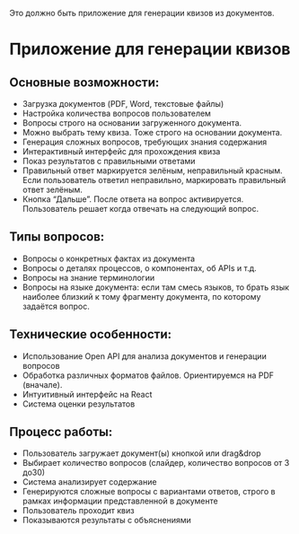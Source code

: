 Это должно быть приложение для генерации квизов из документов.
# Приложение для генерации квизов
## Основные возможности:
- Загрузка документов (PDF, Word, текстовые файлы)
- Настройка количества вопросов пользователем
- Вопросы строго на основании загруженного документа.
- Можно выбрать тему квиза. Тоже строго на основании документа.
- Генерация сложных вопросов, требующих знания содержания
- Интерактивный интерфейс для прохождения квиза
- Показ результатов с правильными ответами
- Правильный ответ маркируется зелёным, неправильный красным. Если пользователь ответил неправильно, маркировать правильный ответ зелёным.
- Кнопка “Дальше”. После ответа на вопрос активируется. Пользователь решает когда отвечать на следующий вопрос.
## Типы вопросов:
- Вопросы о конкретных фактах из документа
- Вопросы о деталях процессов, о компонентах, об APIs и т.д.
- Вопросы на знание терминологии
- Вопросы на языке документа: если там смесь языков, то брать язык наиболее близкий к тому фрагменту документа, по которому задаётся вопрос.
## Технические особенности:
- Использование Open API для анализа документов и генерации вопросов
- Обработка различных форматов файлов. Ориентируемся на PDF (вначале).
- Интуитивный интерфейс на React
- Система оценки результатов
## Процесс работы:
- Пользователь загружает документ(ы) кнопкой или drag&drop
- Выбирает количество вопросов (слайдер, количество вопросов от 3 до30)
- Система анализирует содержание
- Генерируются сложные вопросы с вариантами ответов, строго в рамках информации представленной в документе
- Пользователь проходит квиз
- Показываются результаты с объяснениями

